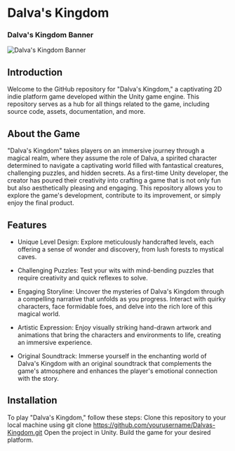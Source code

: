 # Dalva's Kingdom

### Dalva's Kingdom Banner
![Dalva's Kingdom Banner](Dalvas-Kingdom/Dalva_Logo2.png)

## Introduction
Welcome to the GitHub repository for "Dalva's Kingdom," a captivating 2D indie platform game developed within the Unity game engine. This repository serves as a hub for all things related to the game, including source code, assets, documentation, and more.

## About the Game
"Dalva's Kingdom" takes players on an immersive journey through a magical realm, where they assume the role of Dalva, a spirited character determined to navigate a captivating world filled with fantastical creatures, challenging puzzles, and hidden secrets. As a first-time Unity developer, the creator has poured their creativity into crafting a game that is not only fun but also aesthetically pleasing and engaging. This repository allows you to explore the game's development, contribute to its improvement, or simply enjoy the final product.

## Features
- Unique Level Design: Explore meticulously handcrafted levels, each offering a sense of wonder and discovery, from lush forests to mystical caves.

- Challenging Puzzles: Test your wits with mind-bending puzzles that require creativity and quick reflexes to solve.

- Engaging Storyline: Uncover the mysteries of Dalva's Kingdom through a compelling narrative that unfolds as you progress. Interact with quirky characters, face formidable foes, and delve into the rich lore of this magical world.

- Artistic Expression: Enjoy visually striking hand-drawn artwork and animations that bring the characters and environments to life, creating an immersive experience.

- Original Soundtrack: Immerse yourself in the enchanting world of Dalva's Kingdom with an original soundtrack that complements the game's atmosphere and enhances the player's emotional connection with the story.

## Installation
To play "Dalva's Kingdom," follow these steps:
Clone this repository to your local machine using git clone https://github.com/yourusername/Dalvas-Kingdom.git
Open the project in Unity.
Build the game for your desired platform.
